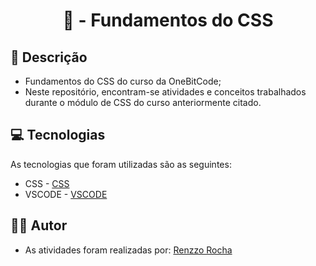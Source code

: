 <h1 align="center"> 📝 - Fundamentos do CSS

<h2 id=descricao> 📜 Descrição</h2>

- Fundamentos do CSS do curso da OneBitCode;
- Neste repositório, encontram-se atividades e conceitos trabalhados durante o módulo de CSS do curso anteriormente citado.

<h2 id=tecnologias> 💻 Tecnologias </h2>

As tecnologias que foram utilizadas são as seguintes: 

- CSS - <a href="https://developer.mozilla.org/pt-BR/docs/Web/CSS">CSS</a>
- VSCODE - <a href= "https://code.visualstudio.com/">VSCODE</a>

<h2 id=autor> 👨‍🎓 Autor </h2>

- As atividades foram realizadas por: <a href="www.github.com/renzzorocha" target="_blank">Renzzo Rocha</a>
